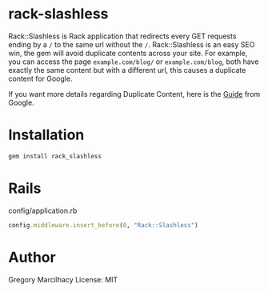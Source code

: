 rack-slashless
==============

Rack::Slashless is Rack application that redirects every GET requests ending by a ````/```` to the same url without the ````/````.
Rack::Slashless is an easy SEO win, the gem will avoid duplicate contents across your site. For example, you can access the page ````example.com/blog/```` or ````example.com/blog````, both have exactly the same content but with a different url, this causes a duplicate content for Google.

If you want more details regarding Duplicate Content, here is the [Guide](http://support.google.com/webmasters/bin/answer.py?hl=en&answer=66359) from Google.

Installation
============

````Ruby
gem install rack_slashless
````

Rails
=====

config/application.rb
````Ruby
config.middleware.insert_before(0, "Rack::Slashless")
````

Author
======

Gregory Marcilhacy
License: MIT